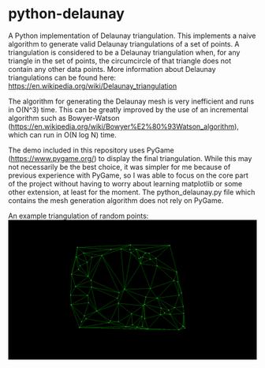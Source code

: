 # python-delaunay
A Python implementation of Delaunay triangulation. This implements a naive algorithm to generate valid Delaunay triangulations of a set of points. A triangulation is considered to be a Delaunay triangulation when, for any triangle in the set of points, the circumcircle of that triangle does not contain any other data points. More information about Delaunay triangulations can be found here: https://en.wikipedia.org/wiki/Delaunay_triangulation

The algorithm for generating the Delaunay mesh is very inefficient and runs in O(N^3) time. This can be greatly improved by the use of an incremental algorithm such as Bowyer-Watson (https://en.wikipedia.org/wiki/Bowyer%E2%80%93Watson_algorithm), which can run in O(N log N) time. 

The demo included in this repository uses PyGame (https://www.pygame.org/) to display the final triangulation. While this may not necessarily be the best choice, it was simpler for me because of previous experience with PyGame, so I was able to focus on the core part of the project without having to worry about learning matplotlib or some other extension, at least for the moment. The python_delaunay.py file which contains the mesh generation algorithm does not rely on PyGame.

An example triangulation of random points:
![A Delaunay Triangulation](https://github.com/abbottjord94/python-delaunay/blob/main/delaunay.png)
